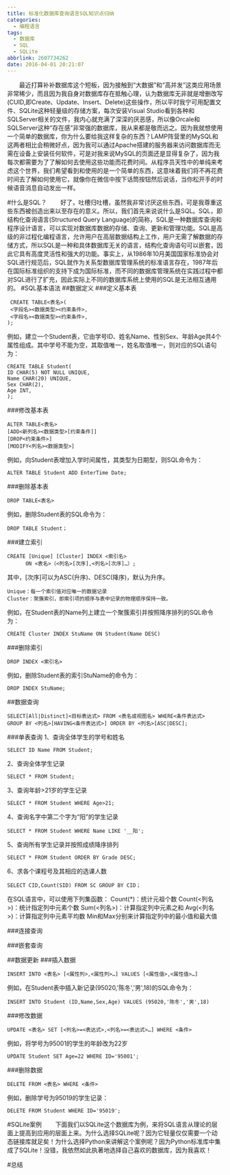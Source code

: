 ```yaml
---
title: 标准化数据库查询语言SQL知识点归纳
categories:
  - 编程语言
tags:
  - 数据库
  - SQL
  - SQLite
abbrlink: 2607734262
date: 2016-04-01 20:21:07
---
```

&emsp;&emsp;最近打算补补数据库这个短板，因为接触到“大数据”和“高并发”这类应用场景非常稀少，而且因为我自身对数据库存在抵触心理，认为数据库无非就是增删改写(CUID,即Create、Update、Insert、Delete)这些操作，所以平时我宁可用配置文件、SQLite这种轻量级的存储方案，每次安装Visual Studio看到各种和SQLServer相关的文件，我内心就充满了深深的厌恶感，所以像Orcale和SQLServer这种“存在感”非常强的数据库，我从来都是敬而远之。因为我就想使用一个简单的数据库，你为什么要给我这样复杂的东西？LAMP阵营里的MySQL和这两者相比会稍微好点，因为我可以通过Apache搭建的服务器来访问数据库而无需在设备上安装任何软件，可是对我来说MySQL的页面还是显得复杂了，因为我每次都需要为了了解如何去使用这些功能而花费时间。从程序员天性中的单纯来考虑这个世界，我们希望看到和使用的是一个简单的东西，这意味着我们将不再花费时间去了解如何使用它，就像你在微信中按下话筒按钮然后说话，当你松开手的时候语音消息自动发出一样。

<!--more-->

#什么是SQL？
&emsp;&emsp;好了，吐槽归吐槽，虽然我非常讨厌这些东西，可是我尊重这些东西被创造出来以至存在的意义。所以，我们首先来说说什么是SQL。SQL，即结构化查询语言(Structured Query Language)的简称，SQL是一种数据库查询和程序设计语言，可以实现对数据库数据的存储、查询、更新和管理功能。SQL是高级的非过程化编程语言，允许用户在高层数据结构上工作，用户无需了解数据的存储方式，所以SQL是一种和具体数据库无关的语言，结构化查询语句可以嵌套，因此它具有高度灵活性和强大的功能。事实上，从1986年10月美国国家标准协会对SQL进行规范后，SQL就作为关系型数据库管理系统的标准语言存在，1987年后在国际标准组织的支持下成为国际标准，而不同的数据库管理系统在实践过程中都对SQL进行了扩充，因此实际上不同的数据库系统上使用的SQL是无法相互通用的。
#SQL基本语法
##数据定义
###定义基本表
```
 CREATE TABLE<表名>(
 <字段名><数据类型><约束条件>,
 <字段名><数据类型><约束条件>,
);
```
例如，建立一个Student表，它由学号ID、姓名Name、性别Sex、年龄Age共4个属性组成。其中学号不能为空，其取值唯一，姓名取值唯一，则对应的SQL语句为：
```
CREATE TABLE Student(
ID CHAR(5) NOT NULL UNIQUE,
Name CHAR(20) UNIQUE,
Sex CHAR(2),
Age INT,
);
```
###修改基本表
```
ALTER TABLE<表名>
[ADD<新列名><数据类型>[约束条件]]
[DROP<约束条件>]
[MODIFY<列名><数据类型>]
```
例如，向Student表增加入学时间属性，其类型为日期型，则SQL命令为：
```
ALTER TABLE Student ADD EnterTime Date;
```
###删除基本表
```
DROP TABLE<表名>
```
例如，删除Student表的SQL命令为：
```
DROP TABLE Student；
```
###建立索引
```
CREATE [Unique] [Cluster] INDEX <索引名>
      ON <表名>（<列名>[次序],<列名>[次序]…）;
```
其中，[次序]可以为ASC(升序)、DESC(降序)，默认为升序。
```
Unique：每一个索引值对应唯一的数据记录
Cluster：聚簇索引，即索引项的顺序与表中记录的物理顺序保持一致。
```
例如，在Student表的Name列上建立一个聚簇索引并按照降序排列的SQL命令为：
```
CREATE Cluster INDEX StuName ON Student(Name DESC)
```
###删除索引
```
DROP INDEX <索引名>
```
例如，删除Student表的索引StuName的命令为：
```
DROP INDEX StuName;
```
##数据查询
```
SELECT[All|Distinct]<目标表达式> FROM <表名或视图名> WHERE<条件表达式> GROUP BY <列名>[HAVING<条件表达式>] ORDER BY <列名>[ASC|DESC];
```
###单表查询
1、查询全体学生的学号和姓名
```
SELECT ID Name FROM Student;
```
2、查询全体学生记录
```
SELECT * FROM Student;
```
3、查询年龄>21岁的学生记录
```
SELECT * FROM Student WHERE Age>21;
```
4、查询名字中第二个字为“阳”的学生记录
```
SELECT * FROM Student WHERE Name LIKE '__阳';
```
5、查询所有学生记录并按照成绩降序排列
```
SELECT * FROM Student ORDER BY Grade DESC;
```
6、求各个课程号及其相应的选课人数
```
SELECT CID,Count(SID) FROM SC GROUP BY CID；
```
在SQL语言中，可以使用下列集函数：
Count(*)：统计元祖个数
Count(<列名>)：统计指定列中元素个数
Sum(<列名>)：计算指定列中元素之和
Avg(<列名>)：计算指定列中元素平均数
Min和Max分别来计算指定列中的最小值和最大值

###连接查询

###嵌套查询

##数据更新
###插入数据
```
INSERT INTO <表名> [<属性列>,<属性列>…] VALUES [<属性值>,<属性值>…]
```
例如，在Student表中插入新记录(95020,'陈冬','男',18)的SQL命令为：
```
INSERT INTO Student (ID,Name,Sex,Age) VALUES (95020,'陈冬','男',18)
```
###修改数据
```
UPDATE <表名> SET [<列名>=<表达式>,<列名>=<表达式>…] WHERE <条件>
```
例如，将学号为95001的学生的年龄改为22岁
```
UPDATE Student SET Age=22 WHERE ID='95001';
```
###删除数据
```
DELETE FROM <表名> WHERE <条件>
```
例如，删除学号为95019的学生记录：
```
DELETE FROM Student WHERE ID='95019';
```
#SQLite案例
&emsp;&emsp;下面我们以SQLite这个数据库为例，来将SQL语言从理论的层面上提高到应用的层面上来。为什么选择SQLite呢？因为它轻量仅仅需要一个动态链接库就足矣！为什么选择Python来讲解这个案例呢？因为Python标准库中集成了SQLite！没错，我依然如此执著地选择自己喜欢的数据库，因为我喜欢！



#总结
